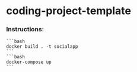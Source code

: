 # coding-project-template

### Instructions:
    ```bash
    docker build . -t socialapp
    ```
    ```bash
    docker-compose up
    ```
